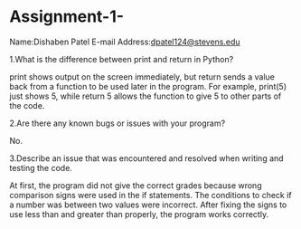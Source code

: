 # Assignment-1-

  Name:Dishaben Patel                E-mail Address:dpatel124@stevens.edu

1.What is the difference between print and return in Python?

print shows output on the screen immediately, but return sends a value back from a function to be used later in the program. For example, print(5) just shows 5, while return 5 allows the function to give 5 to other parts of the code.

2.Are there any known bugs or issues with your program?

No.

3.Describe an issue that was encountered and resolved when writing and testing the code.

At first, the program did not give the correct grades because wrong comparison signs were used in the if statements. The conditions to check if a number was between two values were incorrect. After fixing the signs to use less than and greater than properly, the program works correctly.
